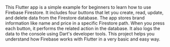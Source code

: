 This Flutter app is a simple example for beginners to learn how to use Firebase Firestore. It includes four buttons that let you create, read, update, and delete data from the Firestore database. The app stores brand information like name and price in a specific Firestore path. When you press each button, it performs the related action in the database. It also logs the data to the console using Dart's developer tools. This project helps you understand how Firebase works with Flutter in a very basic and easy way.

